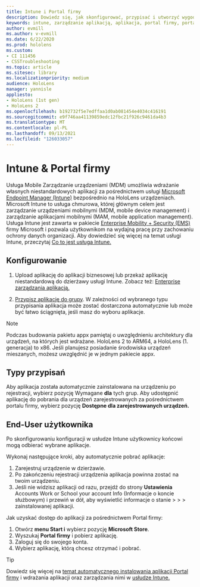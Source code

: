 ```yaml
---
title: Intune i Portal firmy
description: Dowiedz się, jak skonfigurować, przypisać i utworzyć wygodne środowisko użytkownika za pomocą usługi Intune, zarządzania urządzeniami przenośnymi i portalu firmy.
keywords: intune, zarządzanie aplikacją, aplikacja, portal firmy, portal, hololens
author: evmill
ms.author: v-evmill
ms.date: 6/22/2020
ms.prod: hololens
ms.custom:
- CI 111456
- CSSTroubleshooting
ms.topic: article
ms.sitesec: library
ms.localizationpriority: medium
audience: HoloLens
manager: yannisle
appliesto:
- HoloLens (1st gen)
- HoloLens 2
ms.openlocfilehash: b192732f5e7edffaa1d0ab081454e4034c416191
ms.sourcegitcommit: e9f746aa41139859edc12fbc21f926c9461da4b3
ms.translationtype: MT
ms.contentlocale: pl-PL
ms.lasthandoff: 09/13/2021
ms.locfileid: "126033057"
---
```

# <a name="intune--company-portal"></a>Intune & Portal firmy

Usługa Mobile Zarządzanie urządzeniami (MDM) umożliwia wdrażanie własnych niestandardowych aplikacji za pośrednictwem usługi [Microsoft Endpoint Manager (Intune)](/intune/windows-holographic-for-business) bezpośrednio na HoloLens urządzeniach. Microsoft Intune to usługa chmurowa, której głównym celem jest zarządzanie urządzeniami mobilnymi (MDM, mobile device management) i zarządzanie aplikacjami mobilnymi (MAM, mobile application management). Usługa Intune jest zawarta w pakiecie [Enterprise Mobility + Security (EMS)](https://www.microsoft.com/microsoft-365/enterprise-mobility-security) firmy Microsoft i pozwala użytkownikom na wydajną pracę przy zachowaniu ochrony danych organizacji. Aby dowiedzieć się więcej na temat usługi Intune, przeczytaj [Co to jest usługa Intune.](/mem/intune/fundamentals/what-is-intune)

## <a name="setup"></a>Konfigurowanie

1. Upload aplikację do aplikacji biznesowej lub przekaż aplikację niestandardową do dzierżawy usługi Intune. Zobacz też: [Enterprise zarządzania aplikacją.](/windows/client-management/mdm/enterprise-app-management)

2. [Przypisz aplikację do grupy](/mem/intune/apps/apps-deploy). W zależności od wybranego typu przypisania aplikacja może zostać dostarczona automatycznie lub może być łatwo ściągnięta, jeśli masz do wyboru aplikacje.

> [!NOTE]
> Podczas budowania pakietu appx pamiętaj o uwzględnieniu architektury dla urządzeń, na których jest wdrażane. HoloLens 2 to ARM64, a HoloLens (1. generacja) to x86. Jeśli planujesz posiadanie środowiska urządzeń mieszanych, możesz uwzględnić je w jednym pakiecie appx.

## <a name="assignment-types"></a>Typy przypisań

Aby aplikacja została automatycznie zainstalowana na urządzeniu po rejestracji, wybierz pozycję Wymagane **dla** tych grup.
Aby udostępnić aplikację do pobrania dla urządzeń zarejestrowanych za pośrednictwem portalu firmy, wybierz pozycję **Dostępne dla zarejestrowanych urządzeń.**

## <a name="end-user-experience"></a>End-User użytkownika

Po skonfigurowaniu konfiguracji w usłudze Intune użytkownicy końcowi mogą odbierać wybrane aplikacje.

Wykonaj następujące kroki, aby automatycznie pobrać aplikacje:

1. Zarejestruj urządzenie w dzierżawie.
2. Po zakończeniu rejestracji urządzenia aplikacja powinna zostać na twoim urządzeniu.
3. Jeśli nie widzisz aplikacji od razu, przejdź do strony **Ustawienia** Accounts Work or School your account Info (Informacje o koncie służbowym) i przewiń w dół, aby wyświetlić informacje o stanie  >    >    >   zainstalowanej aplikacji.

Jak uzyskać dostęp do aplikacji za pośrednictwem Portal firmy:

1. Otwórz **menu Start i** wybierz pozycję **Microsoft Store**.
2. Wyszukaj **Portal firmy** i pobierz aplikację.
3. Zaloguj się do swojego konta.
4. Wybierz aplikację, którą chcesz otrzymać i pobrać.

> [!Tip]
> Dowiedz się więcej na [temat automatycznego instalowania aplikacji Portal firmy](/mem/intune/apps/company-portal-app) i wdrażania aplikacji oraz zarządzania nimi w [usłudze Intune.](/mem/intune/fundamentals/windows-holographic-for-business#deploy-and-manage-apps)

